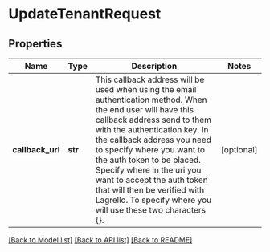 # UpdateTenantRequest


## Properties
Name | Type | Description | Notes
------------ | ------------- | ------------- | -------------
**callback_url** | **str** | This callback address will be used when using the email authentication method. When the end user will have this callback address send to them with the authentication key. In the callback address you need to specify where you want to the auth token to be placed. Specify where in the uri you want to accept the auth token that will then be verified with Lagrello. To specify where you will use these two characters {}. | [optional] 

[[Back to Model list]](../README.md#documentation-for-models) [[Back to API list]](../README.md#documentation-for-api-endpoints) [[Back to README]](../README.md)


